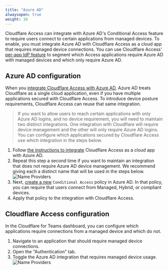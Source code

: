 ```yaml
---
title: "Azure AD"
alwaysopen: true
weight: 10
---
```


Cloudflare Access can integrate with Azure AD's Conditional Access feature to require users connect to certain applications from managed devices. To enable, you must integrate Azure AD with Cloudflare Access as a cloud app that requires managed device connections. You can use Cloudflare Access' [per-app IdP feature](https://developers.cloudflare.com/access/configuring-identity-providers/#configuring-applications-to-specific-identity-providers) to segment which Access applications require Azure AD with managed devices and which only require Azure AD.

## Azure AD configuration

When you [integrate Cloudflare Access with Azure AD](https://docs.microsoft.com/en-us/azure/active-directory/manage-apps/what-is-single-sign-on), Azure AD treats Cloudflare as a single cloud application, even if you have multiple applications secured with Cloudflare Access. To introduce device posture requirements, Cloudflare Access can reuse that same integration.

> If you want to allow users to reach certain applications with only Azure AD logins, and no device requirement, you will need to maintain two distinct integrations. One integration with Cloudflare will require device management and the other will only require Azure AD logins. You can configure which applications secured by Cloudflare Access use which integration in the steps below.

1. Follow [the instructions to integrate](https://developers.cloudflare.com/access/configuring-identity-providers/azuread/) Cloudflare Access as a cloud app with Azure AD.
1. Repeat this step a second time if you want to maintain an integration that does not require Azure AD device management. We recommend giving each a distinct name that will be used in the steps below.
    ![Name Providers](/static/azuread-device/name-providers.png)
1. Next, [create a new](https://docs.microsoft.com/en-us/azure/active-directory/conditional-access/require-managed-devices) `Conditional Access` policy in Azure AD. In that policy, you can require that users connect from Managed, Hybrid, or compliant devices.
1. Apply that policy to the integration with Cloudflare Access.

## Cloudflare Access configuration

In the Cloudflare for Teams dashboard, you can configure which applications require connections from a managed device and which do not.

1. Navigate to an application that should require managed device connections.
1. Open the "Authentication" tab.
1. Toggle the Azure AD integration that requires managed device usage.
    ![Name Providers](/static/azuread-device/select-integration.png)